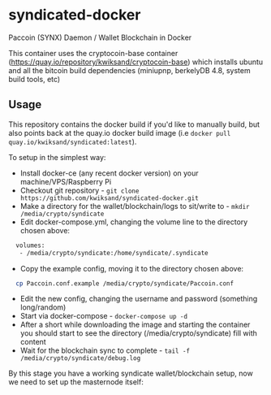 # syndicated-docker
Paccoin (SYNX) Daemon / Wallet Blockchain in Docker

This container uses the cryptocoin-base container (https://quay.io/repository/kwiksand/cryptocoin-base) which installs ubuntu and all the bitcoin build dependencies (miniupnp, berkelyDB 4.8, system build tools, etc)

## Usage

This repository contains the docker build if you'd like to manually build, but also points back at the quay.io docker build image (i.e `docker pull quay.io/kwiksand/syndicated:latest`).

To setup in the simplest way:
* Install docker-ce (any recent docker version) on your machine/VPS/Raspberry Pi
* Checkout git repository - `git clone https://github.com/kwiksand/syndicated-docker.git`
* Make a directory for the wallet/blockchain/logs to sit/write to - `mkdir /media/crypto/syndicate`
* Edit docker-compose.yml, changing the volume line to the directory chosen above:
```bash
  volumes:
   - /media/crypto/syndicate:/home/syndicate/.syndicate
```
* Copy the example config, moving it to the directory chosen above:
```bash
  cp Paccoin.conf.example /media/crypto/syndicate/Paccoin.conf
```
* Edit the new config, changing the username and password (something long/random)
* Start via docker-compose - `docker-compose up -d`
* After a short while downloading the image and starting the container you should start to see the directory (/media/crypto/syndicate) fill with content
* Wait for the blockchain sync to complete - `tail -f /media/crypto/syndicate/debug.log`

By this stage you have a working syndicate wallet/blockchain setup, now we need to set up the masternode itself:
